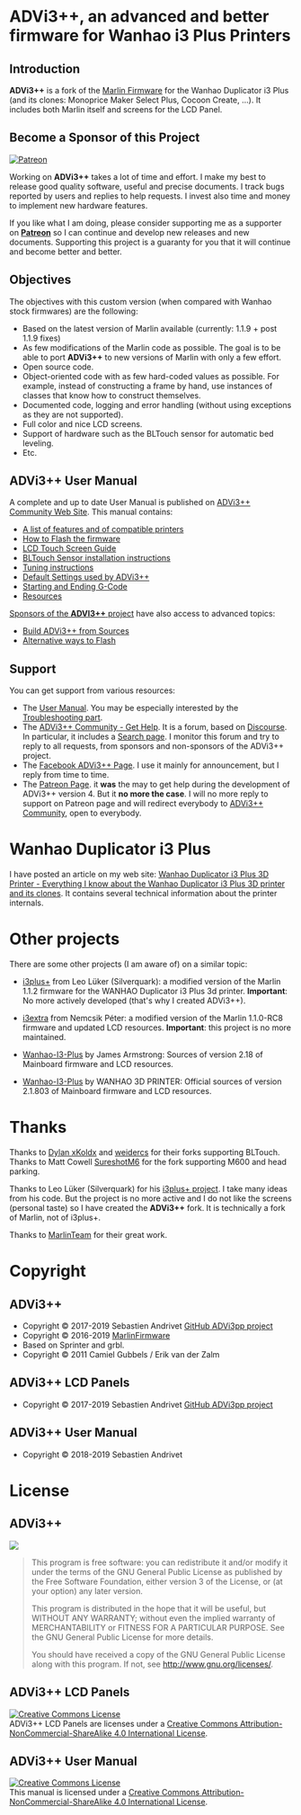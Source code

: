 # ADVi3++, an advanced and better firmware for Wanhao i3 Plus Printers

## Introduction

**ADVi3++** is a fork of the [Marlin Firmware](http://marlinfw.org/) for the Wanhao Duplicator i3 Plus (and its clones: Monoprice Maker Select Plus, Cocoon Create, ...). It includes both Marlin itself and screens for the LCD Panel.

## Become a Sponsor of this Project

[![Patreon](https://c5.patreon.com/external/logo/become_a_patron_button.png)](https://www.patreon.com/bePatron?u=6504486)

Working on **ADVi3++** takes a lot of time and effort. I make my best to release good quality software, useful and precise documents. I track bugs reported by users and replies to help requests. I invest also time and money to implement new hardware features.

If you like what I am doing, please consider supporting me as a supporter on [**Patreon**](https://www.patreon.com/bePatron?u=6504486) so I can continue and develop new releases and new documents. Supporting this project is a guaranty for you that it will continue and become better and better.

## Objectives

The objectives with this custom version (when compared with Wanhao stock firmwares) are the following:

* Based on the latest version of Marlin available (currently: 1.1.9 + post 1.1.9 fixes)
* As few modifications of the Marlin code as possible. The goal is to be able to port **ADVi3++** to new versions of Marlin with only a few effort.
* Open source code.
* Object-oriented code with as few hard-coded values as possible. For example, instead of constructing a frame by hand, use instances of classes that know how to construct themselves.
* Documented code, logging and error handling (without using exceptions as they are not supported).
* Full color and nice LCD screens.
* Support of hardware such as the BLTouch sensor for automatic bed leveling.
* Etc.

## ADVi3++ User Manual

A complete and up to date User Manual is published on [ADVi3++ Community Web Site](hhttps://community.advi3pp.com/c/user-manual). This manual contains:

* [A list of features and of compatible printers](https://community.advi3pp.com/t/introduction/)
* [How to Flash the firmware](https://community.advi3pp.com/t/how-to-flash/)
* [LCD Touch Screen Guide](https://community.advi3pp.com/t/lcd-touch-screen-guide/)
* [BLTouch Sensor installation instructions](https://community.advi3pp.com/t/add-a-bltouch-sensor/)
* [Tuning instructions](https://community.advi3pp.com/t/tuning/)
* [Default Settings used by ADVi3++](https://community.advi3pp.com/t/default-settings/)
* [Starting and Ending G-Code](https://community.advi3pp.com/t/starting-and-ending-g-code/)
* [Resources](https://community.advi3pp.com/t/resources/)

[Sponsors of the **ADVI3++** project](https://www.patreon.com/andrivet) have also access to advanced topics:

* [Build ADVi3++ from Sources](https://community.advi3pp.com/t/build-advi3-from-sources/)
* [Alternative ways to Flash](https://community.advi3pp.com/t/alternative-ways-to-flash/)

## Support

You can get support from various resources:

* The [User Manual](https://community.advi3pp.com/c/user-manual). You may be especially interested by the [Troubleshooting part](https://community.advi3pp.com/c/user-manual/troubleshooting).
* The [ADVi3++ Community - Get Help](https://community.advi3pp.com/c/get-help). It is a forum, based on [Discourse](https://www.discourse.org). In particular, it includes a [Search page](https://community.advi3pp.com/search?expanded=true).
I monitor this forum and try to reply to all requests, from sponsors and non-sponsors of the ADVi3++ project.
* The [Facebook ADVi3++ Page](http://facebook.com/advi3pp). I use it mainly for announcement, but I reply from time to time.
* The [Patreon Page](https://www.patreon.com/andrivet). it **was** the may to get help during the development of ADVi3++ version 4. But it **no more the case**. I will no more reply to support on Patreon page and will redirect everybody to [ADVi3++ Community](https://community.advi3pp.com/c/get-help), open to everybody.

# Wanhao Duplicator i3 Plus

I have posted an article on my web site: [Wanhao Duplicator i3 Plus 3D Printer - Everything I know about the Wanhao Duplicator i3 Plus 3D printer and its clones](http://sebastien.andrivet.com/en/posts/). It contains several technical information about the printer internals.

# Other projects

There are some other projects (I am aware of) on a similar topic:

- [i3plus+](https://github.com/Silverquark/i3PlusPlus) from Leo Lüker (Silverquark): a modified version of the Marlin 1.1.2 firmware for the WANHAO Duplicator i3 Plus 3d printer. **Important**: No more actively developed (that's why I created ADVi3++).

- [i3extra](https://github.com/nepeee/i3Extra) from Nemcsik Péter: a modified version of the Marlin 1.1.0-RC8 firmware and updated LCD resources. **Important**: this project is no more maintained.

- [Wanhao-I3-Plus](https://github.com/jamesarm97/Wanhao-I3-Plus) by James Armstrong: Sources of version 2.18 of Mainboard firmware and LCD resources.

- [Wanhao-I3-Plus](https://github.com/garychen99/Duplicator-i3-plus) by WANHAO 3D PRINTER: Official sources of version 2.1.803 of Mainboard firmware and LCD resources.

# Thanks

Thanks to [Dylan xKoldx](https://github.com/xKoldx/ADVi3pp-Marlin) and [weidercs](https://github.com/weidercs/ADVi3pp-Marlin) for their forks supporting BLTouch. Thanks to Matt Cowell [SureshotM6](https://github.com/SureshotM6/ADVi3pp-Marlin) for the fork supporting M600 and head parking.

Thanks to Leo Lüker (Silverquark) for his [i3plus+ project](https://github.com/Silverquark/i3PlusPlus). I take many ideas from his code. But the project is no more active and I do not like the screens (personal taste) so I have created the **ADVi3++** fork. It is technically a fork of Marlin, not of i3plus+.

Thanks to [MarlinTeam](http://marlinfw.org/) for their great work.

# Copyright

## ADVi3++

* Copyright &copy; 2017-2019 Sebastien Andrivet [GitHub ADVi3pp project](https://github.com/andrivet/advi3pp])
* Copyright &copy; 2016-2019 [MarlinFirmware](https://github.com/MarlinFirmware/Marlin)
* Based on Sprinter and grbl.
* Copyright &copy; 2011 Camiel Gubbels / Erik van der Zalm

## ADVi3++ LCD Panels

* Copyright &copy; 2017-2019 Sebastien Andrivet [GitHub ADVi3pp project](https://github.com/andrivet/advi3pp])

## ADVi3++ User Manual

* Copyright &copy; 2018-2019 Sebastien Andrivet

# License

## ADVi3++

![](https://www.gnu.org/graphics/gplv3-127x51.png)

> This program is free software: you can redistribute it and/or modify it under the terms of the GNU General Public License as published by the Free Software Foundation, either version 3 of the License, or (at your option) any later version.
>
> This program is distributed in the hope that it will be useful, but WITHOUT ANY WARRANTY; without even the implied warranty of MERCHANTABILITY or FITNESS FOR A PARTICULAR PURPOSE.  See the GNU General Public License for more details.
>
> You should have received a copy of the GNU General Public License along with this program. If not, see <http://www.gnu.org/licenses/>.

## ADVi3++ LCD Panels

<a rel="license" href="https://creativecommons.org/licenses/by-nc-sa/4.0/">
<img alt="Creative Commons License" style="border-width:0" src="https://i.creativecommons.org/l/by-nc-sa/4.0/88x31.png" /></a><br />ADVi3++ LCD Panels are licenses under a <a rel="license" href="http://creativecommons.org/licenses/by-nc-sa/4.0/">Creative Commons Attribution-NonCommercial-ShareAlike 4.0 International License</a>.

## ADVi3++ User Manual

<a rel="license" href="https://creativecommons.org/licenses/by-nc-sa/4.0/">
<img alt="Creative Commons License" style="border-width:0" src="https://i.creativecommons.org/l/by-nc-sa/4.0/88x31.png" /></a><br />This manual is licensed under a <a rel="license" href="http://creativecommons.org/licenses/by-nc-sa/4.0/">Creative Commons Attribution-NonCommercial-ShareAlike 4.0 International License</a>.
